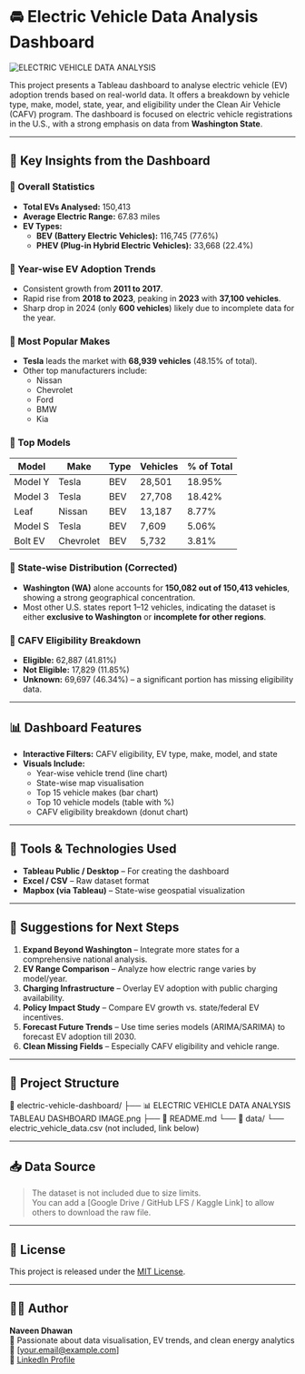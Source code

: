 # 🚘 Electric Vehicle Data Analysis Dashboard

![ELECTRIC VEHICLE DATA ANALYSIS](https://github.com/user-attachments/assets/8cabbced-6c87-4cd9-ac68-743c9938a8ab)

This project presents a Tableau dashboard to analyse electric vehicle (EV) adoption trends based on real-world data. It offers a breakdown by vehicle type, make, model, state, year, and eligibility under the Clean Air Vehicle (CAFV) program. The dashboard is focused on electric vehicle registrations in the U.S., with a strong emphasis on data from **Washington State**.

---

## 📌 Key Insights from the Dashboard

### 🔹 Overall Statistics
- **Total EVs Analysed:** 150,413
- **Average Electric Range:** 67.83 miles
- **EV Types:**
  - **BEV (Battery Electric Vehicles):** 116,745 (77.6%)
  - **PHEV (Plug-in Hybrid Electric Vehicles):** 33,668 (22.4%)

### 🔹 Year-wise EV Adoption Trends
- Consistent growth from **2011 to 2017**.
- Rapid rise from **2018 to 2023**, peaking in **2023** with **37,100 vehicles**.
- Sharp drop in 2024 (only **600 vehicles**) likely due to incomplete data for the year.

### 🔹 Most Popular Makes
- **Tesla** leads the market with **68,939 vehicles** (48.15% of total).
- Other top manufacturers include:
  - Nissan
  - Chevrolet
  - Ford
  - BMW
  - Kia

### 🔹 Top Models
| Model       | Make     | Type | Vehicles | % of Total |
|-------------|----------|------|----------|-------------|
| Model Y     | Tesla    | BEV  | 28,501   | 18.95%      |
| Model 3     | Tesla    | BEV  | 27,708   | 18.42%      |
| Leaf        | Nissan   | BEV  | 13,187   | 8.77%       |
| Model S     | Tesla    | BEV  | 7,609    | 5.06%       |
| Bolt EV     | Chevrolet| BEV  | 5,732    | 3.81%       |

### 🔹 State-wise Distribution (Corrected)
- **Washington (WA)** alone accounts for **150,082 out of 150,413 vehicles**, showing a strong geographical concentration.
- Most other U.S. states report 1–12 vehicles, indicating the dataset is either **exclusive to Washington** or **incomplete for other regions**.

### 🔹 CAFV Eligibility Breakdown
- **Eligible:** 62,887 (41.81%)
- **Not Eligible:** 17,829 (11.85%)
- **Unknown:** 69,697 (46.34%) – a significant portion has missing eligibility data.

---

## 📊 Dashboard Features

- **Interactive Filters:** CAFV eligibility, EV type, make, model, and state
- **Visuals Include:**
  - Year-wise vehicle trend (line chart)
  - State-wise map visualisation
  - Top 15 vehicle makes (bar chart)
  - Top 10 vehicle models (table with %)
  - CAFV eligibility breakdown (donut chart)

---

## 🔧 Tools & Technologies Used

- **Tableau Public / Desktop** – For creating the dashboard
- **Excel / CSV** – Raw dataset format
- **Mapbox (via Tableau)** – State-wise geospatial visualization

---

## 🧠 Suggestions for Next Steps

1. **Expand Beyond Washington** – Integrate more states for a comprehensive national analysis.
2. **EV Range Comparison** – Analyze how electric range varies by model/year.
3. **Charging Infrastructure** – Overlay EV adoption with public charging availability.
4. **Policy Impact Study** – Compare EV growth vs. state/federal EV incentives.
5. **Forecast Future Trends** – Use time series models (ARIMA/SARIMA) to forecast EV adoption till 2030.
6. **Clean Missing Fields** – Especially CAFV eligibility and vehicle range.

---

## 📁 Project Structure

📁 electric-vehicle-dashboard/
├── 📊 ELECTRIC VEHICLE DATA ANALYSIS TABLEAU DASHBOARD IMAGE.png
├── 📄 README.md
└── 📁 data/
└── electric_vehicle_data.csv (not included, link below)

---

## 📥 Data Source

> The dataset is not included due to size limits.  
> You can add a [Google Drive / GitHub LFS / Kaggle Link] to allow others to download the raw file.

---

## 📃 License

This project is released under the [MIT License](LICENSE).

---

## 🙋‍♂️ Author

**Naveen Dhawan**  
🎯 Passionate about data visualisation, EV trends, and clean energy analytics  
📧 [your.email@example.com]  
🔗 [LinkedIn Profile](https://linkedin.com/in/yourprofile)  
